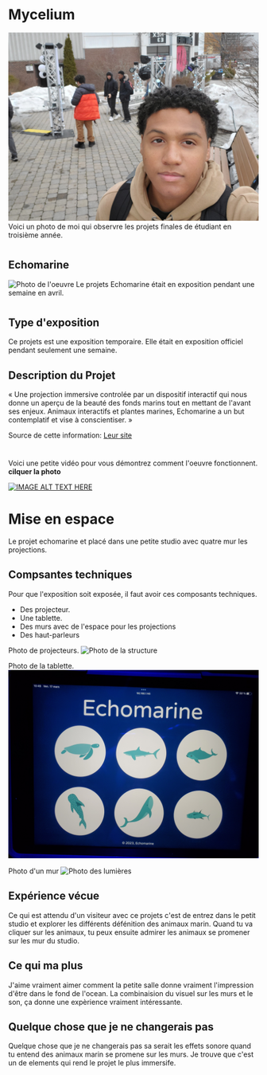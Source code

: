 # Mycelium
![affiche de BIAN](medias/moi_visite_exposition.jpg)
Voici un photo de moi qui observre les projets finales de étudiant en troisième année.
#
## Echomarine
![Photo de l'oeuvre](medias/mur_2.jpg)
Le projets Echomarine était en exposition pendant une semaine en avril.
#
## Type d'exposition
Ce projets est une exposition temporaire. Elle était en exposition officiel pendant seulement une semaine.

## Description du Projet
« Une projection immersive controlée par un dispositif interactif qui nous donne un aperçu de la beauté des fonds marins tout en mettant de l'avant ses enjeux. Animaux interactifs et plantes marines, Echomarine a un but contemplatif et vise à conscientiser. »

Source de cette information: [Leur site](https://tim-montmorency.com/2023/projets/Echomarine/docs/web/index.html)
#
Voici une petite vidéo pour vous démontrez comment l'oeuvre fonctionnent. **cilquer la photo**

[![IMAGE ALT TEXT HERE](medias/mur_1.jpg)](https://youtu.be/t1110mwZ6Ss)


# Mise en espace
Le projet echomarine et placé dans une petite studio avec quatre mur les projections.

## Compsantes techniques
Pour que l'exposition soit exposée, il faut avoir ces composants techniques.
* Des projecteur.
* Une tablette.
* Des murs avec de l'espace pour les projections
* Des haut-parleurs

Photo de projecteurs.
![Photo de la structure](medias/projecteur.jpg)

Photo de la tablette.
![Photo de la cméra](medias/tablette.jpg)

Photo d'un mur
![Photo des lumières](medias/mur_2.jpg)


## Expérience vécue
Ce qui est attendu d'un visiteur avec ce projets c'est de entrez dans le petit studio et explorer les différents défénition des animaux marin. Quand tu va cliquer sur les animaux, tu peux ensuite admirer les animaux se promener sur les mur du studio.


## Ce qui ma plus
J'aime vraiment aimer comment la petite salle donne vraiment l'impression d'être dans le fond de l'ocean. La combinaision du visuel sur les murs et le son, ça donne une expèrience vraiment intéressante.

## Quelque chose que je ne changerais pas
Quelque chose que je ne changerais pas sa serait les effets sonore quand tu entend des animaux marin se promene sur les murs. Je trouve que c'est un de elements qui rend le projet le plus immersife.
